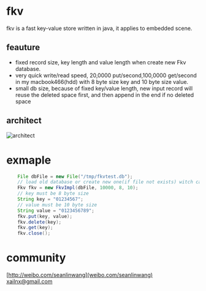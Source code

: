 # fkv
fkv is a fast key-value store written in java, it applies to embedded scene.

## feauture
- fixed record size, key length and value length when create new Fkv database.
- very quick write/read speed, 20,0000 put/second,100,0000 get/second in my macbook466(hdd) with 8 byte size key and 10 byte size value.
- small db size, because of fixed key/value length, new input record will reuse the deleted space first, and then append in the end if no deleted space

## architect
![architect](http://ww1.sinaimg.cn/mw600/648d6e26gw1do4szstuhaj.jpg "fkv architect")


# exmaple
```java		
	File dbFile = new File("/tmp/fkvtest.db"); 
	// load old database or create new one(if file not exists) witch can store 10000 records  
	Fkv fkv = new FkvImpl(dbFile, 10000, 8, 10); 
	// key must be 8 byte size
	String key = "01234567"; 
	// value must be 10 byte size
	String value = "0123456789"; 
	fkv.put(key, value);
	fkv.delete(key);
	fkv.get(key);
	fkv.close();
```

# community
[http://weibo.com/seanlinwang](weibo.com/seanlinwang)  xailnx@gmail.com